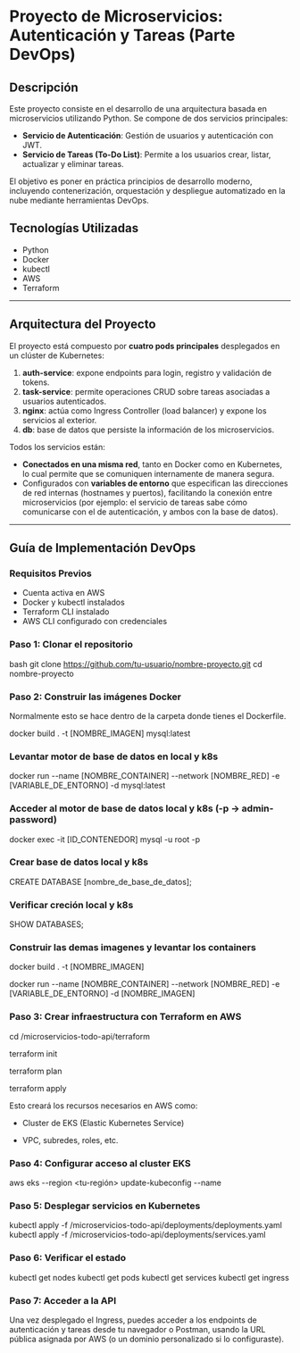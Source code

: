 # Proyecto de Microservicios: Autenticación y Tareas (Parte DevOps)

## Descripción

Este proyecto consiste en el desarrollo de una arquitectura basada en microservicios utilizando Python. Se compone de dos servicios principales:

- **Servicio de Autenticación**: Gestión de usuarios y autenticación con JWT.
- **Servicio de Tareas (To-Do List)**: Permite a los usuarios crear, listar, actualizar y eliminar tareas.

El objetivo es poner en práctica principios de desarrollo moderno, incluyendo contenerización, orquestación y despliegue automatizado en la nube mediante herramientas DevOps.

## Tecnologías Utilizadas

- Python  
- Docker  
- kubectl  
- AWS  
- Terraform  

---

## Arquitectura del Proyecto

El proyecto está compuesto por **cuatro pods principales** desplegados en un clúster de Kubernetes:

1. **auth-service**: expone endpoints para login, registro y validación de tokens.
2. **task-service**: permite operaciones CRUD sobre tareas asociadas a usuarios autenticados.
3. **nginx**: actúa como Ingress Controller (load balancer) y expone los servicios al exterior.
4. **db**: base de datos que persiste la información de los microservicios.

Todos los servicios están:

- **Conectados en una misma red**, tanto en Docker como en Kubernetes, lo cual permite que se comuniquen internamente de manera segura.
- Configurados con **variables de entorno** que especifican las direcciones de red internas (hostnames y puertos), facilitando la conexión entre microservicios (por ejemplo: el servicio de tareas sabe cómo comunicarse con el de autenticación, y ambos con la base de datos).

---

## Guía de Implementación DevOps

### Requisitos Previos

- Cuenta activa en AWS  
- Docker y kubectl instalados  
- Terraform CLI instalado  
- AWS CLI configurado con credenciales  

### Paso 1: Clonar el repositorio

bash
git clone https://github.com/tu-usuario/nombre-proyecto.git
cd nombre-proyecto

### Paso 2: Construir las imágenes Docker

Normalmente esto se hace dentro de la carpeta donde tienes el Dockerfile.

docker build . -t [NOMBRE_IMAGEN] mysql:latest

### Levantar motor de base de datos en local y k8s

docker run --name [NOMBRE_CONTAINER] --network [NOMBRE_RED] -e [VARIABLE_DE_ENTORNO] -d mysql:latest

### Acceder al motor de base de datos local y k8s (-p -> admin-password)

docker exec -it [ID_CONTENEDOR] mysql -u root -p

### Crear base de datos local y k8s

CREATE DATABASE [nombre_de_base_de_datos];

### Verificar creción local y k8s

SHOW DATABASES;

### Construir las demas imagenes y levantar los containers

docker build . -t [NOMBRE_IMAGEN]

docker run --name [NOMBRE_CONTAINER] --network [NOMBRE_RED] -e [VARIABLE_DE_ENTORNO] -d [NOMBRE_IMAGEN]

### Paso 3: Crear infraestructura con Terraform en AWS

cd /microservicios-todo-api/terraform

terraform init

terraform plan

terraform apply

Esto creará los recursos necesarios en AWS como:

- Cluster de EKS (Elastic Kubernetes Service)

- VPC, subredes, roles, etc.

### Paso 4: Configurar acceso al cluster EKS

aws eks --region <tu-región> update-kubeconfig --name <nombre-cluster>

### Paso 5: Desplegar servicios en Kubernetes

kubectl apply -f /microservicios-todo-api/deployments/deployments.yaml
kubectl apply -f /microservicios-todo-api/deployments/services.yaml

### Paso 6: Verificar el estado

kubectl get nodes
kubectl get pods
kubectl get services
kubectl get ingress

### Paso 7: Acceder a la API

Una vez desplegado el Ingress, puedes acceder a los endpoints de autenticación y tareas desde tu navegador o Postman, usando la URL pública asignada por AWS (o un dominio personalizado si lo configuraste).